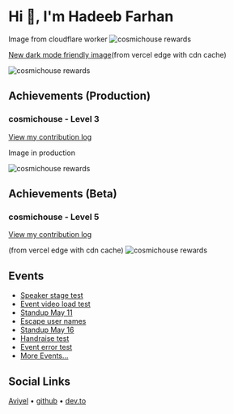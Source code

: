 # Hi 👋, I'm Hadeeb Farhan


Image from cloudflare worker
![cosmichouse rewards](https://rewards-image-worker.hadeeb.workers.dev/afk-z10/110/readme.svg)

[New dark mode friendly image](https://aviyel-share-image.vercel.app)(from vercel edge with cdn cache)

![cosmichouse rewards](https://aviyel-share-image.vercel.app/afk-z10/110/readme.svg?beta)


## Achievements (Production)

### cosmichouse - Level 3

[View my contribution log](https://aviyel.com/user/afk-z10/31/rewards?log)

Image in production

![cosmichouse rewards](https://aviyel.com/assets/uploads/rewards/share/user/68/readme/31.png)

## Achievements (Beta)

### cosmichouse - Level 5

[View my contribution log](https://beta.aviyel.com/user/afk-z10/110/rewards?log)

(from vercel edge with cdn cache)
![cosmichouse rewards](https://aviyel-share-image.vercel.app/afk-z10/110/readme.svg?beta)

## Events

* [Speaker stage test](https://beta.aviyel.com/events/1248/speaker-stage-test)
* [Event video load test](https://beta.aviyel.com/events/1376/event-video-load-test)
* [Standup May 11](https://beta.aviyel.com/events/1533/standup-may-11)
* [Escape user names](https://beta.aviyel.com/events/1424/escape-user-names)
* [Standup May 16](https://beta.aviyel.com/events/1537/standup-may-16)
* [Handraise test](https://beta.aviyel.com/events/1191/handraise-test)
* [Event error test](https://beta.aviyel.com/events/1029/event-error-test)
* [More Events...](https://beta.aviyel.com/search?term=\*&uid=1340&root=event)

## Social Links
[Aviyel](https://beta.aviyel.com/@afk-z10)  •  [github](https://github.com/hadeeb)  •  [dev.to](https://dev.to/hadeeb)

